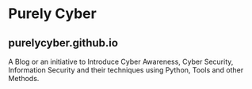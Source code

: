 # Purely Cyber

##  purelycyber.github.io

A Blog or an initiative to Introduce Cyber Awareness, Cyber Security, Information Security and their techniques using Python, Tools and other Methods.
